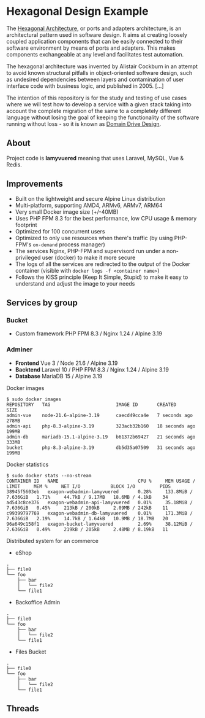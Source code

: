 # Hexagonal Design Example

The [Hexagonal Architecture](https://en.wikipedia.org/wiki/Hexagonal_architecture_(software)), or ports and adapters architecture, is an architectural pattern used in software design. It aims at creating loosely coupled application components that can be easily connected to their software environment by means of ports and adapters. This makes components exchangeable at any level and facilitates test automation.

The hexagonal architecture was invented by Alistair Cockburn in an attempt to avoid known structural pitfalls in object-oriented software design, such as undesired dependencies between layers and contamination of user interface code with business logic, and published in 2005. [...]

The intention of this repository is for the study and testing of use cases where we will test how to develop a service with a given stack taking into account the complete migration of the same to a completely different language without losing the goal of keeping the functionality of the software running without loss - so it is known as [Domain Drive Design](https://en.wikipedia.org/wiki/Domain-driven_design).


## About

Project code is **lamyvuered** meaning that uses Laravel, MySQL, Vue & Redis.

## Improvements

* Built on the lightweight and secure Alpine Linux distribution
* Multi-platform, supporting AMD4, ARMv6, ARMv7, ARM64
* Very small Docker image size (+/-40MB)
* Uses PHP FPM 8.3 for the best performance, low CPU usage & memory footprint
* Optimized for 100 concurrent users
* Optimized to only use resources when there's traffic (by using PHP-FPM's `on-demand` process manager)
* The services Nginx, PHP-FPM and supervisord run under a non-privileged user (docker) to make it more secure
* The logs of all the services are redirected to the output of the Docker container (visible with `docker logs -f <container name>`)
* Follows the KISS principle (Keep It Simple, Stupid) to make it easy to understand and adjust the image to your needs

## Services by group

### Bucket

- Custom framework PHP FPM 8.3 / Nginx 1.24 / Alpine 3.19

### Adminer
- **Frontend** Vue 3 / Node 21.6 / Alpine 3.19
- **Backtend** Laravel 10 / PHP FPM 8.3 / Nginx 1.24 / Alpine 3.19
- **Database** MariaDB 15 / Alpine 3.19


Docker images
```
$ sudo docker images
REPOSITORY   TAG                        IMAGE ID       CREATED          SIZE
admin-vue    node-21.6-alpine-3.19      caecd49cca4e   7 seconds ago    278MB
admin-api    php-8.3-alpine-3.19        323acb32b160   18 seconds ago   199MB
admin-db     mariadb-15.1-alpine-3.19   b61372b69427   21 seconds ago   333MB
bucket       php-8.3-alpine-3.19        db5d35a07509   31 seconds ago   199MB
```

Docker statistics
```
$ sudo docker stats --no-stream
CONTAINER ID   NAME                             CPU %     MEM USAGE / LIMIT     MEM %     NET I/O           BLOCK I/O         PIDS
38945f5603eb   exagon-webadmin-lamyvuered       0.28%     133.8MiB / 7.636GiB   1.71%     44.7kB / 9.17MB   18.6MB / 4.1kB    34
ad543c8ce376   exagon-webadmin-api-lamyvuered   0.01%     35.18MiB / 7.636GiB   0.45%     213kB / 200kB     2.09MB / 242kB    11
c99399797769   exagon-webadmin-db-lamyvuered    0.01%     171.3MiB / 7.636GiB   2.19%     14.7kB / 1.64kB   10.9MB / 18.7MB   20
96a649c158f1   exagon-bucket-lamyvuered         2.69%     38.12MiB / 7.636GiB   0.49%     219kB / 205kB     2.48MB / 8.19kB   11
```




Distributed system for an commerce

- eShop
```
.
├── file0
└── foo
    ├── bar
    │   └── file2
    └── file1
```

- Backoffice Admin
```
.
├── file0
└── foo
    ├── bar
    │   └── file2
    └── file1
```

- Files Bucket
```
.
├── file0
└── foo
    ├── bar
    │   └── file2
    └── file1
```

## Threads